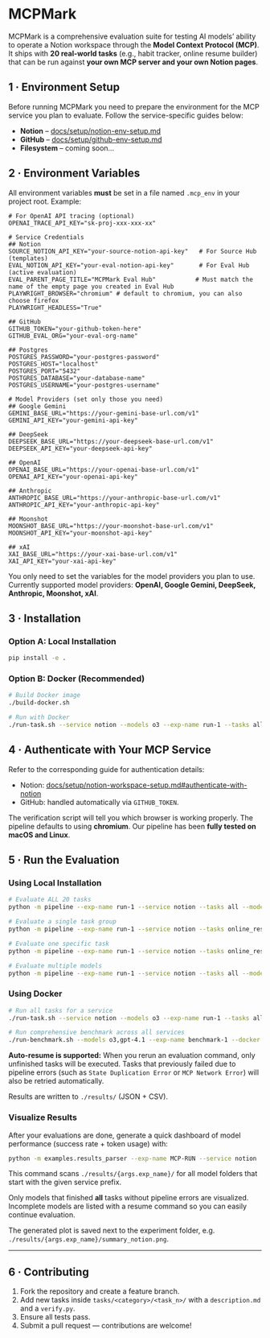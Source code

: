 # MCPMark

MCPMark is a comprehensive evaluation suite for testing AI models’ ability to operate a Notion workspace through the **Model Context Protocol (MCP)**.
It ships with **20 real-world tasks** (e.g., habit tracker, online resume builder) that can be run against **your own MCP server and your own Notion pages**.


## 1 · Environment Setup

Before running MCPMark you need to prepare the environment for the MCP service you plan to evaluate. Follow the service-specific guides below:

- **Notion** – [docs/setup/notion-env-setup.md](docs/setup/notion-env-setup.md)
- **GitHub** – [docs/setup/github-env-setup.md](docs/setup/github-env-setup.md)
- **Filesystem** – coming soon...

## 2 · Environment Variables

All environment variables **must** be set in a file named `.mcp_env` in your project root. Example:

```env
# For OpenAI API tracing (optional)
OPENAI_TRACE_API_KEY="sk-proj-xxx-xxx-xx"

# Service Credentials
## Notion
SOURCE_NOTION_API_KEY="your-source-notion-api-key"   # For Source Hub (templates)
EVAL_NOTION_API_KEY="your-eval-notion-api-key"       # For Eval Hub (active evaluation)
EVAL_PARENT_PAGE_TITLE="MCPMark Eval Hub"           # Must match the name of the empty page you created in Eval Hub
PLAYWRIGHT_BROWSER="chromium" # default to chromium, you can also choose firefox
PLAYWRIGHT_HEADLESS="True"

## GitHub
GITHUB_TOKEN="your-github-token-here"
GITHUB_EVAL_ORG="your-eval-org-name"

## Postgres
POSTGRES_PASSWORD="your-postgres-password"
POSTGRES_HOST="localhost"
POSTGRES_PORT="5432"
POSTGRES_DATABASE="your-database-name"
POSTGRES_USERNAME="your-postgres-username"

# Model Providers (set only those you need)
## Google Gemini
GEMINI_BASE_URL="https://your-gemini-base-url.com/v1"
GEMINI_API_KEY="your-gemini-api-key"

## DeepSeek
DEEPSEEK_BASE_URL="https://your-deepseek-base-url.com/v1"
DEEPSEEK_API_KEY="your-deepseek-api-key"

## OpenAI
OPENAI_BASE_URL="https://your-openai-base-url.com/v1"
OPENAI_API_KEY="your-openai-api-key"

## Anthropic
ANTHROPIC_BASE_URL="https://your-anthropic-base-url.com/v1"
ANTHROPIC_API_KEY="your-anthropic-api-key"

## Moonshot
MOONSHOT_BASE_URL="https://your-moonshot-base-url.com/v1"
MOONSHOT_API_KEY="your-moonshot-api-key"

## xAI
XAI_BASE_URL="https://your-xai-base-url.com/v1"
XAI_API_KEY="your-xai-api-key"
```

You only need to set the variables for the model providers you plan to use. Currently supported model providers: **OpenAI, Google Gemini, DeepSeek, Anthropic, Moonshot, xAI**.

## 3 · Installation

### Option A: Local Installation
```bash
pip install -e .
```

### Option B: Docker (Recommended)
```bash
# Build Docker image
./build-docker.sh

# Run with Docker
./run-task.sh --service notion --models o3 --exp-name run-1 --tasks all
```

## 4 · Authenticate with Your MCP Service

Refer to the corresponding guide for authentication details:

- Notion: [docs/setup/notion-workspace-setup.md#authenticate-with-notion](docs/setup/notion-workspace-setup.md#authenticate-with-notion)
- GitHub: handled automatically via `GITHUB_TOKEN`.

The verification script will tell you which browser is working properly. The pipeline defaults to using **chromium**. Our pipeline has been **fully tested on macOS and Linux**.

## 5 · Run the Evaluation

### Using Local Installation
```bash
# Evaluate ALL 20 tasks
python -m pipeline --exp-name run-1 --service notion --tasks all --models o3

# Evaluate a single task group
python -m pipeline --exp-name run-1 --service notion --tasks online_resume --models o3

# Evaluate one specific task
python -m pipeline --exp-name run-1 --service notion --tasks online_resume/task_1 --models o3

# Evaluate multiple models
python -m pipeline --exp-name run-1 --service notion --tasks all --models o3,gpt-4.1,claude-4-sonnet
```

### Using Docker
```bash
# Run all tasks for a service
./run-task.sh --service notion --models o3 --exp-name run-1 --tasks all

# Run comprehensive benchmark across all services
./run-benchmark.sh --models o3,gpt-4.1 --exp-name benchmark-1 --docker
```

**Auto-resume is supported:** When you rerun an evaluation command, only unfinished tasks will be executed. Tasks that previously failed due to pipeline errors (such as `State Duplication Error` or `MCP Network Error`) will also be retried automatically.

Results are written to `./results/` (JSON + CSV).

### Visualize Results

After your evaluations are done, generate a quick dashboard of model performance (success rate + token usage) with:

```bash
python -m examples.results_parser --exp-name MCP-RUN --service notion
```

This command scans `./results/{args.exp_name}/` for all model folders that start with the given service prefix.

Only models that finished **all** tasks without pipeline errors are visualized. Incomplete models are listed with a resume command so you can easily continue evaluation.

The generated plot is saved next to the experiment folder, e.g. `./results/{args.exp_name}/summary_notion.png`.

---

## 6 · Contributing

1. Fork the repository and create a feature branch.
2. Add new tasks inside `tasks/<category>/<task_n>/` with a `description.md` and a `verify.py`.
3. Ensure all tests pass.
4. Submit a pull request — contributions are welcome!
